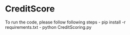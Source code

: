 # CreditScore

To run the code, please follow following steps
	- pip install -r requirements.txt
	- python CreditScoring.py